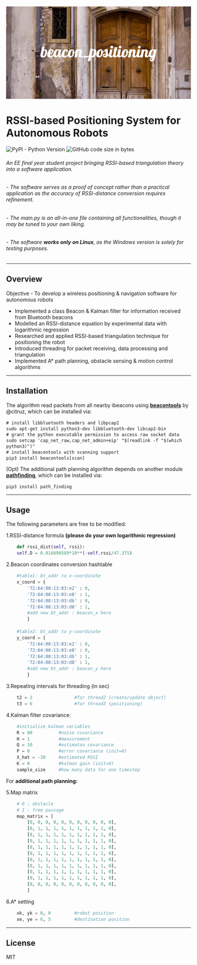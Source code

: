 ![](image/beacon_positioning.png)
# RSSI-based Positioning System for Autonomous Robots 
![PyPI - Python Version](https://img.shields.io/pypi/pyversions/3) ![GitHub code size in bytes](https://img.shields.io/github/languages/code-size/MikeCheuk/beacon_positioning)
###### *An EE final year student project bringing RSSI-based triangulation theory into a software application.* 
###### - The software serves as a proof of concept rather than a practical application as the accuracy of RSSI-distance conversion requires refinement. 
###### - The main.py is an all-in-one file containing all functionalities, though it may be tuned to your own liking. 
###### - The software **works only on Linux**, as the Windows version is solely for testing purposes.
---
## Overview

Objective - To develop a wireless positioning & navigation software for autonomous robots
- Implemented a class Beacon & Kalman filter for information received from Bluetooth beacons
- Modelled an RSSI-distance equation by experimental data with logarithmic regression
- Researched and applied RSSI-based triangulation technique for positioning the robot
- Introduced threading for packet receiving, data processing and triangulation  
- Implemented A* path planning, obstacle sensing & motion control algorithms
---
## Installation
The algorithm read packets from all nearby ibeacons using [**beacontools**](https://github.com/citruz/beacontools) by @citruz, which can be installed via:

    # install libbluetooth headers and libpcap2
    sudo apt-get install python3-dev libbluetooth-dev libcap2-bin
    # grant the python executable permission to access raw socket data
    sudo setcap 'cap_net_raw,cap_net_admin+eip' "$(readlink -f "$(which python3)")"
    # install beacontools with scanning support
    pip3 install beacontools[scan]

(Opt) The additional path planning algorithm depends on another module [**pathfinding**](https://github.com/brean/python-pathfinding), which can be installed via:

    pip3 install path_finding

---  
## Usage
The following parameters are free to be modified:

1.RSSI-distance formula **(please do your own logarithmic regression)**
```python
    def rssi_dist(self, rssi):
    self.D = 0.016690589*10**(-self.rssi/47.375)
```

2.Beacon coordinates conversion hashtable            
```python
    #table1: bt_addr to x-coordinate
    x_coord = {
        '72:64:08:13:03:e2' : 0,   
        '72:64:08:13:03:e8' : 1,   
        '72:64:08:13:03:db' : 0,   
        '72:64:08:13:03:d8' : 1,
        #add new bt_addr : beacon_x here
        }

    #table2: bt_addr to y-coordinate
    y_coord = {
        '72:64:08:13:03:e2' : 0,   
        '72:64:08:13:03:e8' : 0,   
        '72:64:08:13:03:db' : 1,   
        '72:64:08:13:03:d8' : 1,
        #add new bt_addr : beacon_y here
        }
```

3.Repeating intervals for threading (in sec)
```python
    t2 = 2                #for thread2 (create/update object)
    t3 = 6                #for thread3 (positioning)    
```

4.Kalman filter covariance:
```python
    #initialize kalman variables
    R = 80          #noise covariance
    H = 1           #measurement
    Q = 10          #estimaton covariance
    P = 0           #error covariance (init=0) 
    X_hat = -30     #estimated RSSI
    K = 0           #kalman gain (init=0)
    sample_size     #how many data for one timestep
```

For **additional path planning:**

5.Map matrix
```python
    # 0 : obstacle  
    # 1 : free passage
    map_matrix = [
        [0, 0, 0, 0, 0, 0, 0, 0, 0, 0, 0],
        [0, 1, 1, 1, 1, 1, 1, 1, 1, 1, 0],
        [0, 1, 1, 1, 1, 1, 1, 1, 1, 1, 0],
        [0, 1, 1, 1, 1, 1, 1, 1, 1, 1, 0],
        [0, 1, 1, 1, 1, 1, 1, 1, 1, 1, 0],
        [0, 1, 1, 1, 1, 1, 1, 1, 1, 1, 0],
        [0, 1, 1, 1, 1, 1, 1, 1, 1, 1, 0],
        [0, 1, 1, 1, 1, 1, 1, 1, 1, 1, 0],
        [0, 1, 1, 1, 1, 1, 1, 1, 1, 1, 0],
        [0, 1, 1, 1, 1, 1, 1, 1, 1, 1, 0],
        [0, 0, 0, 0, 0, 0, 0, 0, 0, 0, 0],
        ]
```

6.A* setting
```python
    xk, yk = 0, 0         #robot position 
    xe, ye = 6, 5         #destination position
```

---
## License
MIT 
